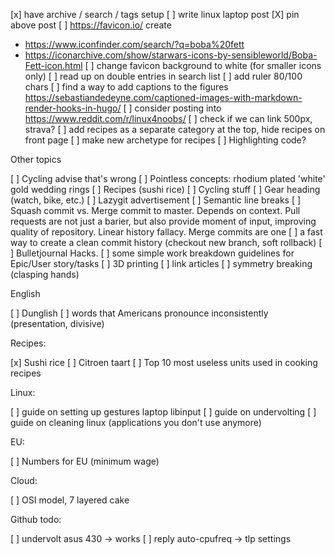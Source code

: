 [x] have archive / search / tags setup
[ ] write linux laptop post
[X] pin above post
[ ] https://favicon.io/ create 
  - https://www.iconfinder.com/search/?q=boba%20fett
  - https://iconarchive.com/show/starwars-icons-by-sensibleworld/Boba-Fett-icon.html
[ ] change favicon background to white (for smaller icons only)
[ ] read up on double entries in search list
[ ] add ruler 80/100 chars
[ ] find a way to add captions to the figures https://sebastiandedeyne.com/captioned-images-with-markdown-render-hooks-in-hugo/ 
[ ] consider posting into https://www.reddit.com/r/linux4noobs/
[ ] check if we can link 500px, strava?
[ ] add recipes as a separate category at the top, hide recipes on front page
[ ] make new archetype for recipes 
[ ] Highlighting code?

Other topics

[ ] Cycling advise that's wrong
[ ] Pointless concepts: rhodium plated 'white' gold wedding rings
[ ] Recipes (sushi rice)
[ ] Cycling stuff
[ ] Gear heading (watch, bike, etc.)
[ ] Lazygit advertisement
[ ] Semantic line breaks
[ ] Squash commit vs. Merge commit to master. Depends on context. Pull requests are not just a barier, but also provide moment of input, improving quality of repository. Linear history fallacy. Merge commits are one
[ ] a fast way to create a clean commit history (checkout new branch, soft rollback)
[ ] Bulletjournal Hacks.
[ ] some simple work breakdown guidelines for Epic/User story/tasks
[ ] 3D printing
[ ] link articles
[ ] symmetry breaking (clasping hands)

English

[ ] Dunglish
[ ] words that Americans pronounce inconsistently (presentation, divisive)

Recipes:

[x] Sushi rice
[ ] Citroen taart
[ ] Top 10 most useless units used in cooking recipes

Linux:

[ ] guide on setting up gestures laptop libinput 
[ ] guide on undervolting
[ ] guide on cleaning linux (applications you don't use anymore)

EU:

[ ] Numbers for EU (minimum wage)

Cloud:

[ ] OSI model, 7 layered cake

Github todo:

[ ] undervolt asus 430 -> works
[ ] reply auto-cpufreq -> tlp settings